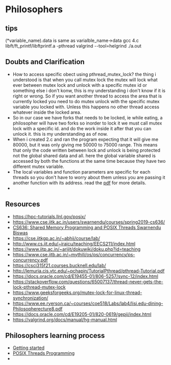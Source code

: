 # Philosophers
## tips
(*variable_name).data is same as varialble_name->data
gcc 4.c libft/ft_printf/libftprintf.a -pthread
valgrind --tool=helgrind ./a.out 
## Doubts and Clarification
  - How to access specific obect using pthread_mutex_lock? the thing i understood is that when you call mutex lock the mutex will lock  what ever between mutex lock and unlock with a specific mutex id or something else i don't konw, this is my understanding i don't know if it is right or wrong. So if you want another thread to access the area that is currently locked you need to do mutex unlock with the specific mutex variable you locked with. Unless this happens no other thread access whatever inside the locked area.
  - So in our case we have forks that needs to be locked, ie while eating, a philosopher will have two forks so inorder to lock it we must call mutex lock with a specific id. and do the work inside it after that you can unlock it. this is my understanding as of now.
  - When i created 2.c and ran the program expecting that it will give me 80000, but it was only giving me 50000 to 75000 range. This means that only the code written between lock and unlock is being protected not the global shared data and all. here the global variable shared is accessed by both the functions at the same time because they have two different mutex variable.
  - The local variables and function parameters are specific for each threads so you don't have to worry about them unless you are passing it another function with its address. read the [pdf](http://lemuria.cis.vtc.edu/~pchapin/TutorialPthread/pthread-Tutorial.pdf) for more details.
  - 
## Resources
  - https://hpc-tutorials.llnl.gov/posix/
  - https://www.cse.iitk.ac.in/users/swarnendu/courses/spring2019-cs636/
  - [CS636: Shared Memory Programming and POSIX Threads Swarnendu Biswas](https://github.com/winash1618/Philosophers/blob/main/Shared%20Memory%20Programming.pdf)
  - https://cse.iitkgp.ac.in/~abhij/course/lab/
  - http://www.cs.iit.edu/~iraicu/teaching/EECS211/index.html
  - https://www.iitp.ac.in/~arijit/dokuwiki/doku.php?id=teaching
  - https://www.cse.iitb.ac.in/~mythili/os/ps/concurrency/ps-concurrency.pdf
  - https://csci315f21.courses.bucknell.edu/lab/ 
  - http://lemuria.cis.vtc.edu/~pchapin/TutorialPthread/pthread-Tutorial.pdf
  - https://docs.oracle.com/cd/E19455-01/806-5257/sync-12/index.html
  - https://stackoverflow.com/questions/65007137/thread-never-gets-the-lock-pthread-mutex-lock
  - https://www.geeksforgeeks.org/mutex-lock-for-linux-thread-synchronization/
  - https://www.ee.ryerson.ca/~courses/coe518/Labs/lab4/lisi.edu-dining-Philosopherecture8.pdf
  - https://docs.oracle.com/cd/E19205-01/820-0619/gepji/index.html
  - https://valgrind.org/docs/manual/hg-manual.html
 
## Philosophers learning process
  - [Getting started](docs/intro_to_functions.MD)
  - [POSIX Threads Programming](docs/threads.MD)
  - 

